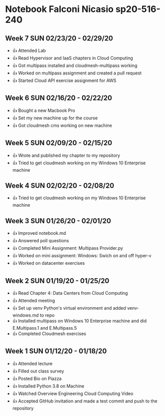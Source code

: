 # Notebook Falconi Nicasio sp20-516-240

## Week 7 SUN 02/23/20 - 02/29/20

* :+1: Attended Lab
* :+1: Read Hypervisor and IaaS chapters in Cloud Computing
* :+1: Got multipass installed and cloudmesh-multipass working
* :+1: Worked on multipass assignment and created a pull request
* :+1: Started Cloud API exercise assignment for AWS

## Week 6 SUN 02/16/20 - 02/22/20

* :+1: Bought a new Macbook Pro
* :+1: Set my new machine up for the course
* :+1: Got cloudmesh cms working on new machine

## Week 5 SUN 02/09/20 - 02/15/20

* :+1: Wrote and published my chapter to my repository
* :+1: Tried to get cloudmesh working on my Windows 10 Enterprise machine

## Week 4 SUN 02/02/20 - 02/08/20

* :+1: Tried to get cloudmesh working on my Windows 10 Enterprise machine

## Week 3 SUN 01/26/20 - 02/01/20

* :+1: Improved notebook.md
* :+1: Answered poll questions
* :+1: Completed Mini Assignment: Multipass Provider.py
* :+1: Worked on mini assignment: Windows: Swich on and off hyper-v
* :+1: Worked on datacenter exercises

## Week 2 SUN 01/19/20 - 01/25/20

* :+1: Read Chapter 4: Data Centers from Cloud Computing
* :+1: Attended meeting
* :+1: Set up venv Python's virtual environment and added venv-windows.md to repo
* :+1: Installed multipass on Windows 10 Enterprise machine and did E.Multipass.1 and E.Multipass.5
* :+1: Completed Cloudmesh exercises

## Week 1 SUN 01/12/20 - 01/18/20

* :+1: Attended lecture
* :+1: Filled out class survey
* :+1: Posted Bio on Piazza
* :+1: Installed Python 3.8 on Machine
* :+1: Watched Overview Engineering Cloud Computing Video
* :+1: Accepted GitHub invitation and made a test commit and push to the repository 
